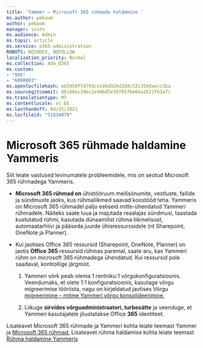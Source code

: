 ```yaml
---
title: 'Yammer – Microsoft 365 rühmade haldamine '
ms.author: pebaum
author: pebaum
manager: scotv
ms.audience: Admin
ms.topic: article
ms.service: o365-administration
ROBOTS: NOINDEX, NOFOLLOW
localization_priority: Normal
ms.collection: Adm_O365
ms.custom:
- "995"
- "6000003"
ms.openlocfilehash: eb5959f74793ce146d326d2ddc32c359daecc3ba
ms.sourcegitcommit: 8bc60ec34bc1e40685e3976576e04a2623f63a7c
ms.translationtype: MT
ms.contentlocale: et-EE
ms.lasthandoff: 04/15/2021
ms.locfileid: "51834079"
---
```

# <a name="manage-microsoft-365-groups-in-yammer"></a>Microsoft 365 rühmade haldamine Yammeris

Siit leiate vastused levinumatele probleemidele, mis on seotud Microsoft 365 rühmadega Yammeris.

* **Microsoft 365 rühmad on** ühistööruum meilisõnumite, vestluste, failide ja sündmuste jaoks, kus rühmaliikmed saavad koostööd teha. Yammeris on Microsoft 365 rühmadel palju eeliseid mitte-ühendatud Yammeri rühmadele. Näiteks saate luua ja majutada reaalajas sündmusi, taastada kustutatud rühmi, kasutada dünaamilist rühma liikmelisust, automaatarhiivi ja pääseda juurde ühisressurssidele (nt Sharepoint, OneNote ja Planner).

* Kui jaotises Office 365 ressursid (Sharepoint, OneNote, Planner) on jaotis **Office 365** ressursid rühmas paremal, saate aru, kas Yammeri rühm on microsoft 365 rühmadega ühendatud. Kui ressursid pole saadaval, kontrollige järgmist.

  1. Yammeri võrk peab olema 1 rentniku:1 võrgukonfiguratsioonis. Veendumaks, et olete 1:1 konfiguratsioonis, kasutage võrgu migreerimise tööriista, nagu on kirjeldatud jaotises Võrgu [migreerimine – mitme Yammeri võrgu konsolideerimine.](https://docs.microsoft.com/yammer/configure-your-yammer-network/consolidate-multiple-yammer-networks) 

  2. Liikuge **sirvides võrguadministraatori, turbesätte** ja veenduge, et Yammeri kasutajatele jõustatakse Office **365** identiteet.

Lisateavet Microsoft 365 rühmade ja Yammeri kohta leiate teemast Yammer ja [Microsoft 365 rühmad.](https://docs.microsoft.com/yammer/manage-yammer-groups/yammer-and-office-365-groups) Lisateavet rühma haldamise kohta leiate teemast [Rühma haldamine Yammeris](https://support.office.com/article/Manage-a-group-in-Yammer-6e05c6d6-5548-4c88-89cd-e6757a514ef2)
